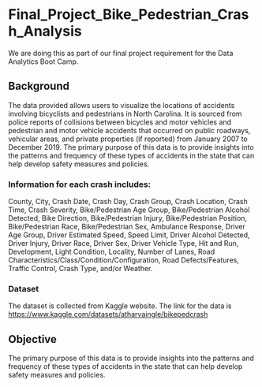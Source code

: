 # Final_Project_Bike_Pedestrian_Crash_Analysis
We are doing this as part of our final project requirement for the Data Analytics Boot Camp.

## Background

The data provided allows users to visualize the locations of accidents involving bicyclists and pedestrians in North Carolina. It is sourced from police reports of collisions between bicycles and motor vehicles and pedestrian and motor vehicle accidents that occurred on public roadways, vehicular areas, and private properties (if reported) from January 2007 to December 2019. The primary purpose of this data is to provide insights into the patterns and frequency of these types of accidents in the state that can help develop safety measures and policies.

### Information for each crash includes: 

County, City, Crash Date, Crash Day, Crash Group, Crash Location, Crash Time, Crash Severity, Bike/Pedestrian Age Group, Bike/Pedestrian Alcohol Detected, Bike Direction, Bike/Pedestrian Injury, Bike/Pedestrian Position, Bike/Pedestrian Race, Bike/Pedestrian Sex, Ambulance Response, Driver Age Group, Driver Estimated Speed, Speed Limit, Driver Alcohol Detected, Driver Injury, Driver Race, Driver Sex, Driver Vehicle Type, Hit and Run, Development, Light Condition, Locality, Number of Lanes, Road Characteristics/Class/Condition/Configuration, Road Defects/Features, Traffic Control, Crash Type, and/or Weather.

### Dataset

The dataset is collected from Kaggle website. The link for the data is https://www.kaggle.com/datasets/atharvaingle/bikepedcrash

## Objective

The primary purpose of this data is to provide insights into the patterns and frequency of these types of accidents in the state that can help develop safety measures and policies.

